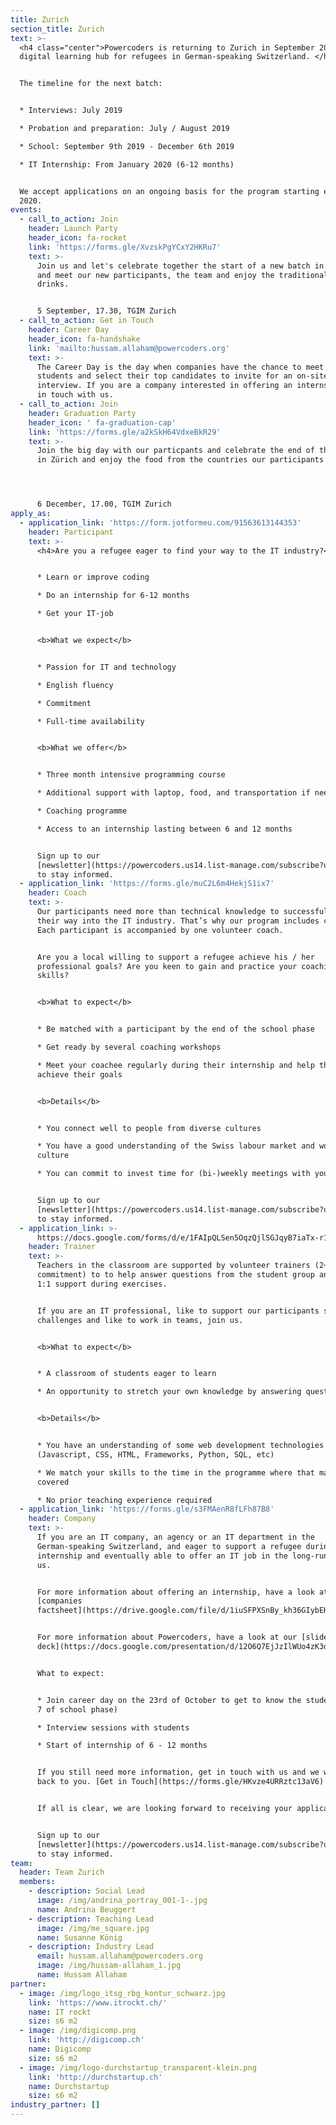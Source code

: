 ```yaml
---
title: Zurich
section_title: Zurich
text: >-
  <h4 class="center">Powercoders is returning to Zurich in September 2019 as a
  digital learning hub for refugees in German-speaking Switzerland. </h4>


  The timeline for the next batch:


  * Interviews: July 2019

  * Probation and preparation: July / August 2019

  * School: September 9th 2019 - December 6th 2019

  * IT Internship: From January 2020 (6-12 months)


  We accept applications on an ongoing basis for the program starting early
  2020.
events:
  - call_to_action: Join
    header: Launch Party
    header_icon: fa-rocket
    link: 'https://forms.gle/XvzskPgYCxY2HKRu7'
    text: >-
      Join us and let's celebrate together the start of a new batch in Zürich
      and meet our new participants, the team and enjoy the traditional food and
      drinks.


      5 September, 17.30, TGIM Zurich
  - call_to_action: Get in Touch
    header: Career Day
    header_icon: fa-handshake
    link: 'mailto:hussam.allaham@powercoders.org'
    text: >-
      The Career Day is the day when companies have the chance to meet all our
      students and select their top candidates to invite for an on-site
      interview. If you are a company interested in offering an internship, get
      in touch with us.
  - call_to_action: Join
    header: Graduation Party
    header_icon: ' fa-graduation-cap'
    link: 'https://forms.gle/a2kSkH64VdxeBkR29'
    text: >-
      Join the big day with our particpants and celebrate the end of the batch
      in Zürich and enjoy the food from the countries our participants from.




      6 December, 17.00, TGIM Zurich
apply_as:
  - application_link: 'https://form.jotformeu.com/91563613144353'
    header: Participant
    text: >-
      <h4>Are you a refugee eager to find your way to the IT industry?</h4>


      * Learn or improve coding

      * Do an internship for 6-12 months

      * Get your IT-job


      <b>What we expect</b>


      * Passion for IT and technology

      * English fluency

      * Commitment

      * Full-time availability


      <b>What we offer</b>


      * Three month intensive programming course

      * Additional support with laptop, food, and transportation if needed

      * Coaching programme

      * Access to an internship lasting between 6 and 12 months


      Sign up to our
      [newsletter](https://powercoders.us14.list-manage.com/subscribe?u=2a42a364dd3183e63617d355b&id=dd4d5d82f8)
      to stay informed.
  - application_link: 'https://forms.gle/muC2L6m4HekjS1ix7'
    header: Coach
    text: >-
      Our participants need more than technical knowledge to successfully find
      their way into the IT industry. That’s why our program includes coaching.
      Each participant is accompanied by one volunteer coach.


      Are you a local willing to support a refugee achieve his / her
      professional goals? Are you keen to gain and practice your coaching
      skills? 


      <b>What to expect</b>


      * Be matched with a participant by the end of the school phase

      * Get ready by several coaching workshops

      * Meet your coachee regularly during their internship and help them to
      achieve their goals


      <b>Details</b>


      * You connect well to people from diverse cultures

      * You have a good understanding of the Swiss labour market and work
      culture

      * You can commit to invest time for (bi-)weekly meetings with your coachee


      Sign up to our
      [newsletter](https://powercoders.us14.list-manage.com/subscribe?u=2a42a364dd3183e63617d355b&id=dd4d5d82f8)
      to stay informed.
  - application_link: >-
      https://docs.google.com/forms/d/e/1FAIpQLSen5OqzQjlSGJqyB7iaTx-r1Lxj9Liznp8ELrB0bwgS-WGavQ/viewform?usp=sf_link
    header: Trainer
    text: >-
      Teachers in the classroom are supported by volunteer trainers (2+ half day
      commitment) to to help answer questions from the student group and provide
      1:1 support during exercises.


      If you are an IT professional, like to support our participants solving IT
      challenges and like to work in teams, join us.


      <b>What to expect</b>


      * A classroom of students eager to learn

      * An opportunity to stretch your own knowledge by answering questions


      <b>Details</b>


      * You have an understanding of some web development technologies
      (Javascript, CSS, HTML, Frameworks, Python, SQL, etc)

      * We match your skills to the time in the programme where that material is
      covered

      * No prior teaching experience required
  - application_link: 'https://forms.gle/s3FMAenR8fLFh87B8'
    header: Company
    text: >-
      If you are an IT company, an agency or an IT department in the
      German-speaking Switzerland, and eager to support a refugee during an
      internship and eventually able to offer an IT job in the long-run, join
      us. 


      For more information about offering an internship, have a look at the
      [companies
      factsheet](https://drive.google.com/file/d/1iuSFPXSnBy_kh36GIybEHma35EgFyOK4/view?usp=sharing).


      For more information about Powercoders, have a look at our [slide
      deck](https://docs.google.com/presentation/d/12O6Q7EjJzIlWUo4zK3dO2nLZXIiPtW2kGrqYyvWsuBw/edit?usp=sharing). 


      What to expect:  


      * Join career day on the 23rd of October to get to know the students (week
      7 of school phase)

      * Interview sessions with students

      * Start of internship of 6 - 12 months


      If you still need more information, get in touch with us and we will get
      back to you. [Get in Touch](https://forms.gle/HKvze4URRztc13aV6)


      If all is clear, we are looking forward to receiving your application.


      Sign up to our
      [newsletter](https://powercoders.us14.list-manage.com/subscribe?u=2a42a364dd3183e63617d355b&id=dd4d5d82f8)
      to stay informed.
team:
  header: Team Zurich
  members:
    - description: Social Lead
      image: /img/andrina_portray_001-1-.jpg
      name: Andrina Beuggert
    - description: Teaching Lead
      image: /img/me_square.jpg
      name: Susanne König
    - description: Industry Lead
      email: hussam.allaham@powercoders.org
      image: /img/hussam-allaham_1.jpg
      name: Hussam Allaham
partner:
  - image: /img/logo_itsg_rbg_kontur_schwarz.jpg
    link: 'https://www.itrockt.ch/'
    name: IT rockt
    size: s6 m2
  - image: /img/digicomp.png
    link: 'http://digicomp.ch'
    name: Digicomp
    size: s6 m2
  - image: /img/logo-durchstartup_transparent-klein.png
    link: 'http://durchstartup.ch'
    name: Durchstartup
    size: s6 m2
industry_partner: []
---
```


